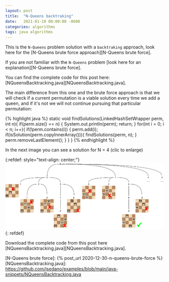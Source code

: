 ```yaml
---
layout: post
title:  "N-Queens backtraking"
date:   2021-01-10 00:00:00 -0600
categories: algorithms
tags: java algorithms
---
```

This is the `N-Queens` problem solution with a `backtraking` approach, look here for the [N-Queens brute force approach][N-Queens brute force].

If you are not familiar with the `N-Queens` problem [look here for an explanation][N-Queens brute force].

You can find the complete code for this post here: [NQueensBacktracking.java][NQueensBacktracking.java].

The main difference from this one and the brute force approach is that we will check if a current permutation is a viable solution every time we add a queen, and if it's not we will not continue pursuing that particular permutation:

{% highlight java %}
static void findSolutions(LinkedHashSetWrapper perm, int n){
    if(perm.size() == n) {
        System.out.println(perm);
        return;
    }
    for(int i = 0; i < n; i++){
        if(!perm.contains(i)) {
            perm.add(i);
            if(isSolution(perm.copyInnerArray())){
                findSolutions(perm, n);
            }
            perm.removeLastElement();
        }
    }
}
{% endhighlight %}


In the next image you can see a solution for N = 4 (clic to enlarge)


{:refdef: style="text-align: center;"}
[![backtracking solution](/assets/images/n-queens-backtracking/backtracking.png)](/assets/images/n-queens-backtracking/backtracking.png)
{: refdef}


Download the complete code from this post here [NQueensBacktracking.java][NQueensBacktracking.java].



[N-Queens brute force]: {% post_url 2020-12-30-n-queens-brute-force %}
[NQueensBacktracking.java]: https://github.com/jsedano/examples/blob/main/java-snippets/NQueensBacktracking.java
